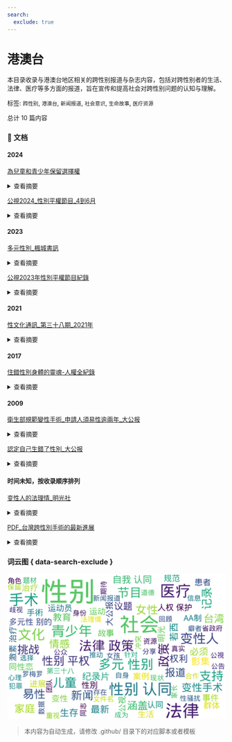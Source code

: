 ```yaml
---
search:
  exclude: true
---
```



# 港澳台

本目录收录与港澳台地区相关的跨性别报道与杂志内容，包括对跨性别者的生活、法律、医疗等多方面的报道，旨在宣传和提高社会对跨性别问题的认知与理解。


标签: `跨性别`, `港澳台`, `新闻报道`, `社会意识`, `生命故事`, `医疗资源`


总计 10 篇内容



### 📄 文档


#### 2024



[為兒童和青少年保留選擇權](為兒童和青少年保留選擇權_page.md)<details><summary>查看摘要</summary>

该文件是关于亚伯达省政府在跨性别儿童和青少年政策方面的新公告，旨在确保儿童在向成年过渡的过程中能够保留选择的权利。公告阐明了省政府将推出相关政策以支持跨性别儿童，包括针对未成年人变性手术和青春期阻滞剂、激素治疗的限制。同时也提到，为跨性别成年人提供医疗支持的重要性，并计划建立专门的医疗团队和私密登记册，以方便跨性别者获得医疗护理。此外，该文件还涉及教育系统中的性别认同和性取向相关的教学政策，强调家长的通知和参与。最后，文件提到政府将与体育组织合作，确保生物性别为女性的运动员在比赛中不与变性女运动员竞争，同时也会扩展混合性别体育比赛的类别。
</details>




[公視2024_性別平權節目_4到6月](公視2024_性別平權節目_4到6月_page.md)<details><summary>查看摘要</summary>

该文档收录了公视2024年4月至6月之间关于性别平权的各类节目和报道，包括每日新闻、专题节目和纪录片的信息。内容涵盖了香港跨性别运动员的新闻、性别平等法律的施行、性骚扰事件、性平法20周年特展、以及跨性别者在未经过手术的情况下更换身份证性别的法律案件。此外，还包括不同节目对女性权利、父权文化、多元家园的探讨，如《爸爸的洋装》和《她和她的温柔革命》，反映了社会对性别多样性的逐步接受与重视。这些节目不仅记录了性别平权的进程，也展现了多元性别群体的生存现状与挑战，促进公众对多元性别议题的了解和讨论。
</details>



#### 2023



[多元性別_楓城書訊](多元性別_楓城書訊_page.md)<details><summary>查看摘要</summary>

该文件名为《多元性别_枫城书讯》，其内容主要围绕一部青少年影集《爱你的凯蒂》展开，其背景设定在韩国的国际学校。影集中，女主角凯蒂由异性恋身份逐渐觉醒为对同性的情感。作者详细分析了影集中的多元性别议题及其所引发的社会反响，探讨了在现代社会中，多元性别的接受度与挑战。文章提到影集的创意标题使用了年轻人常用的网络缩写，以及角色间复杂的情感纠葛和自我认同的探索。此外，文件还包含了法律政策对多元性别的影响，特别提到台湾在2019年通过同性婚姻法律的标志性意义。整体内容不仅回顾了影集的剧情，还反映了青少年在自我认同过程中的情感变化和法律环境对其的影响。
</details>




[公視2023年性別平權節目紀錄](公視2023年性別平權節目紀錄_page.md)<details><summary>查看摘要</summary>

本文件记录了公视在2023年10月至12月期间播出的性别平权节目内容，包括多元性别、跨性别及性别平权的议题，涵盖新闻报道、短片、纪录片以及戏剧节目的详细信息。文件中的节目名称与内容涉及多个重要的事件，如家暴法的修法、同志游行的相关新闻、以及对跨性别者生命经验的描述。特别是纪录片《我变性故我在》提供了关于不同跨性别个体的生活故事，探讨了他们的家庭、医疗、职场及社会挑战。此外，节目《爱神卡拉OK》等戏剧通过角色间的情感交互，表现了同性恋与家庭关系的复杂性，彰显了多元性别的存在与社会的接纳程度。
</details>



#### 2021



[性文化通訊_第三十八期_2021年](性文化通訊_第三十八期_2021年_page.md)<details><summary>查看摘要</summary>

本文件为《性文化通讯》第三十八期，涵盖了一系列与性别与性文化相关的话题，内容包括关于跨性别运动的最新动态、法律与道德的关系、女性在情感和约会中对AA制的看法，以及最近的性文化新闻和事件。文件首先探讨了在疫情期间青少年面临的在线性犯罪风险，并提供了一系列建议和亲子沟通的重要性；接着，特约撰稿员招雋宁分享了自身作为腐女的经历，还原了腐文化的核心价值和对男性同性恋题材的美好幻想。此外，Mazy则提出不接受AA制的个人见解，通过脑神经科学分析，阐述了男女在感情建立中的不同需求和期待。而关于跨性别运动的专栏则回顾了英国高等法院关于跨性别儿童及青少年治疗的裁决，以及相关的法律政策对女性及儿童的影响。文件的最后部分则总结了一些当前的性文化新闻，强调了性教育和公众对性别认同的讨论。
</details>



#### 2017



[住錯性別身體的靈魂-人權全紀錄](住錯性別身體的靈魂-人權全紀錄_page.md)<details><summary>查看摘要</summary>

此文件为一份名为《住错性别身体的灵魂──跨性别与人权保护》的PDF文档，包含关于跨性别者的生存状态、法律保障和社会认同的深入探讨。摘录自《丹麦女孩》的故事，讲述了主角Einar与其内心女性Lili的冲突，揭示了跨性别者在社会中面临的性别角色期待与身份认同的挑战。文中提到，尽管台湾近年的女权与同志运动有所进展，但跨性别者的权利与处境仍未得到充分重视与改善。在社会普遍以生殖器官来划分性别的背景下，跨性别者的心理性别和生理性别产生了冲突，导致被普遍歧视和排斥。文章还引述了心理学家Norman Spack对跨性别者经历的见解，认为社会仍存在对跨性别者的不理解与偏见，迫切需要改善人权保护与社会认同。
</details>



#### 2009



[衛生部規範變性手術_申請人須易性逾兩年_大公报](衛生部規範變性手術_申請人須易性逾兩年_大公报_page.md)<details><summary>查看摘要</summary>

该文件为一篇关于中国卫生部发布的《变性手术技术管理规范（征求意见稿）》的报道，并涉及了变性手术的相关要求和背景信息。根据报道，变性手术申请人必须年满20岁，且需满足以下条件：必须是易性癖患者，性别认同状态需持续至少五年，并且所选择的性别必须公开确认至少两年。此外，申请人需提供当地公安部门出具的无犯罪记录证明以及精神科医生的易性癖诊断证明。在此规范中，还涉及了进行手术的医院的要求，包括必须是三级甲等医院，并设有伦理委员会。该文中还提到了一只名叫「小明」的老年大熊猫经历过的医疗过程，包括成功的白内障手术，描述其恢复视力的过程及其在手术后的生殖能力。
</details>




[認定自己生錯了性別_大公报](認定自己生錯了性別_大公报_page.md)<details><summary>查看摘要</summary>

该文件为《大公报》于2009年10月17日刊发的一篇报道，讲述了来自美国亚利桑那州的一名八岁女孩若西·罗梅罗的转变经历。若西出生时为男孩，但从四岁起就认定自己是女孩子，经历了家人对其性别认同的挣扎与支持。这篇报道详细描述了若西如何追求成为女性的过程，包括经历药物治疗与未来的手术计划。同时，母亲罗梅罗太太分享了家庭在这一过程中面临的挑战与感受，特别是父亲的痛苦与最终的接受。此外，文章还涵盖了与性别认同相关的社会背景和家庭对年轻易性癖者的支持，以及若西作为小易性癖者的代言人，帮助其他孩子与家长适应这一生活变化的活动。
</details>



#### 时间未知，按收录顺序排列



[变性人的法理情_明光社](变性人的法理情_明光社_page.md)<details><summary>查看摘要</summary>

这份文件名为《变性人的法理情》，由明光社发布，主要探讨了变性人在法律和社会层面所面临的挑战与现实困境。文件中可能包含对变性人合法权益的阐述、相关法律条款的分析以及社会公众对变性人群体的认知与态度。文中或许包括真实的案例研究，旨在呼吁社会对变性人群体的理解与尊重，以及推动相关法律政策的改善与适应。

文章还可能详述变性人在转变过程中所经历的各种法律程序，以及如何在现实生活中维护自身的法律权利。尤其是在港澳台地区，性别认同的问题常常成为法律与社会政策的一个难题，文件通过具体的数据与案例，展示了这一议题的重要性与迫切性。
</details>




[PDF_台灣跨性別手術的最新進展](PDF_台灣跨性別手術的最新進展_page.md)<details><summary>查看摘要</summary>

该文件为《台灣跨性別手術的最新進展》的PDF文档，详细记录了台湾跨性别手术的最新技术及医疗进展。文章主要由林口长庚整形外伤科的主治医师胡瀞暄撰写，内容涵盖了跨性别人群的基本数据、成就、以及手术过程的详细介绍。针对跨女（MTF）手术，文中介绍了新式的3D内视镜取腸併隱痕女陰成型術，其优势在于疼痛度显著降低，术后恢复时间缩短。与此同时，还提到手术相关的法律法规，强调接受手术所需的精神科咨询和治疗外，林口长庚的医疗团队积极推动跨科医疗合作，为跨性别患者提供全方位关怀，包含心理咨询和激素治疗等服务。由此，填写了一名患者的个人感受，强调了性别置换手术对他们自我认同的重要性。
</details>




### 词云图 { data-search-exclude }

![./杂志及新闻报道/港澳台摘要词云图](abstracts_wordcloud.png)


> 本内容为自动生成，请修改 .github/ 目录下的对应脚本或者模板
